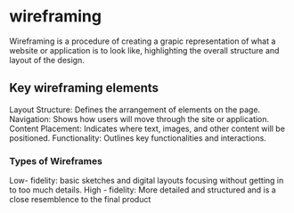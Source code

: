 # wireframing

Wireframing is a procedure of creating a grapic representation of what a website or application is to look like, highlighting the overall structure and layout of the design.

## Key wireframing elements

Layout Structure: Defines the arrangement of elements on the page.
Navigation: Shows how users will move through the site or application.
Content Placement: Indicates where text, images, and other content will be positioned.
Functionality: Outlines key functionalities and interactions.

### Types of Wireframes  

Low- fidelity: basic sketches and digital layouts focusing without getting in to too much details.
High - fidelity: More detailed and structured and is a close resemblence to the final product
